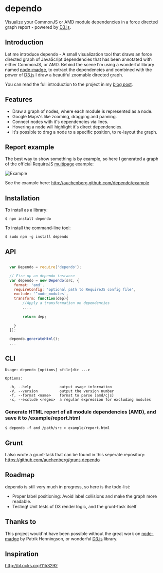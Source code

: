 dependo
===========

Visualize your CommonJS or AMD module dependencies in a force directed graph report - powered by [D3.js](http://d3js.org/).

Introduction
-------------

Let me introduce dependo - A small visualization tool that draws an force directed graph of JavaScript dependencies that has been annotated with either CommonJS, or AMD. Behind the scene I’m using a wonderful library named [node-madge](https://github.com/pahen/node-madge/), to extract the dependencies and combined with the power of [D3.js](http://d3js.org/) I draw a beautiful zoomable directed graph.


You can read the full introduction to the project in my [blog post](http://blog.kenneth.io/blog/2013/04/01/visualize-your-javaScript-dependencies-with-dependo/).

Features
-------------
- Draw a graph of nodes, where each module is represented as a node.
- Google Maps's like zooming, dragging and panning.
- Connect nodes with it's dependencies via lines.
- Hovering a node will highlight it's direct dependencies.
- It's possible to drag a node to a specific position, to re-layout the graph.

Report example
-------

The best way to show something is by example, so here I generated a graph of the official RequireJS [multipage](https://github.com/requirejs/example-multipage) example:

![Example](https://raw.github.com/auchenberg/dependo/gh-pages/example/dependo.jpg)

See the example here: http://auchenberg.github.com/dependo/example

Installation
------------
To install as a library:

    $ npm install dependo

To install the command-line tool:

    $ sudo npm -g install dependo

API
---
```JavaScript

  var Dependo = require('dependo');

  // Fire up an dependo instance
  var dependo = new Dependo(src, {
    format: 'amd',
    requireConfig: 'optional path to RequireJS config file',
    exclude: '^node_modules',
    transform: function(dep){
        //Apply a transformation on dependencies 
        ....
        
        return dep;
        
    }
  });

  dependo.generateHtml();
  ...
```

CLI
---
    Usage: dependo [options] <file|dir ...>

    Options:

      -h, --help             output usage information
      -V, --version          output the version number
      -f, --format <name>    format to parse (amd/cjs)
      -x, --exclude <regex>  a regular expression for excluding modules

### Generate HTML report of all module dependencies (AMD), and save it to /example/report.html

    $ dependo -f amd /path/src > example/report.html
    
Grunt
-----
I also wrote a grunt-task that can be found in this seperate repository: https://github.com/auchenberg/grunt-dependo

Roadmap
-------
dependo is still very much in progress, so here is the todo-list:

- Proper label positioning: Avoid label collisions and make the graph more readable.
- Testing! Unit tests of D3 render logic, and the grunt-task itself

Thanks to
-----------
This project would'nt have been possible without the great work on [node-madge](https://github.com/pahen/node-madge/) by Patrik Henningson, or wonderful [D3.js](http://d3js.org/) library. 


Inspiration
-----------
http://bl.ocks.org/1153292



